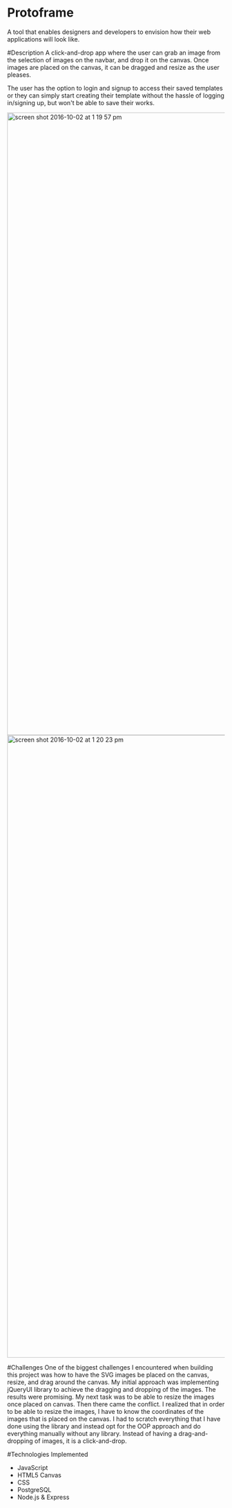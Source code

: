 # Protoframe
A tool that enables designers and developers to envision how their web applications will look like.

#Description
A click-and-drop app where the user can grab an image from the selection of images on the navbar, and drop it on the canvas. Once images are placed on the canvas, it can be dragged and resize as the user pleases.

The user has the option to login and signup to access their saved templates or they can simply start creating their template without the hassle of logging in/signing up, but won't be able to save their works.

<img width="1440" alt="screen shot 2016-10-02 at 1 19 57 pm" src="https://cloud.githubusercontent.com/assets/16325330/19023517/9ecc986e-88a4-11e6-92c8-09fee04d4dc5.png">


<img width="1440" alt="screen shot 2016-10-02 at 1 20 23 pm" src="https://cloud.githubusercontent.com/assets/16325330/19023542/7d6e0422-88a5-11e6-9f9a-551719bc6721.png">


#Challenges
One of the biggest challenges I encountered when building this project was how to have the SVG images be placed on the canvas, resize, and drag around the canvas. My initial approach was implementing jQueryUI library to achieve the dragging and dropping of the images. The results were promising. My next task was to be able to resize the images once placed on canvas. Then there came the conflict. I realized that in order to be able to resize the images, I have to know the coordinates of the images that is placed on the canvas. I had to scratch everything that I have done using the library and instead opt for the OOP approach and do everything manually without any library. Instead of having a drag-and-dropping of images, it is a click-and-drop.


#Technologies Implemented
* JavaScript
* HTML5 Canvas
* CSS
* PostgreSQL
* Node.js & Express
